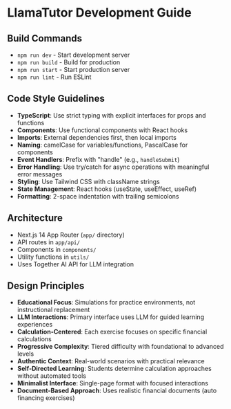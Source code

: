 # LlamaTutor Development Guide

## Build Commands
- `npm run dev` - Start development server
- `npm run build` - Build for production
- `npm run start` - Start production server 
- `npm run lint` - Run ESLint

## Code Style Guidelines
- **TypeScript**: Use strict typing with explicit interfaces for props and functions
- **Components**: Use functional components with React hooks
- **Imports**: External dependencies first, then local imports
- **Naming**: camelCase for variables/functions, PascalCase for components
- **Event Handlers**: Prefix with "handle" (e.g., `handleSubmit`)
- **Error Handling**: Use try/catch for async operations with meaningful error messages
- **Styling**: Use Tailwind CSS with className strings
- **State Management**: React hooks (useState, useEffect, useRef)
- **Formatting**: 2-space indentation with trailing semicolons

## Architecture
- Next.js 14 App Router (`app/` directory)
- API routes in `app/api/`
- Components in `components/`
- Utility functions in `utils/`
- Uses Together AI API for LLM integration

## Design Principles
- **Educational Focus**: Simulations for practice environments, not instructional replacement
- **LLM Interactions**: Primary interface uses LLM for guided learning experiences
- **Calculation-Centered**: Each exercise focuses on specific financial calculations
- **Progressive Complexity**: Tiered difficulty with foundational to advanced levels
- **Authentic Context**: Real-world scenarios with practical relevance
- **Self-Directed Learning**: Students determine calculation approaches without automated tools
- **Minimalist Interface**: Single-page format with focused interactions
- **Document-Based Approach**: Uses realistic financial documents (auto financing exercises)